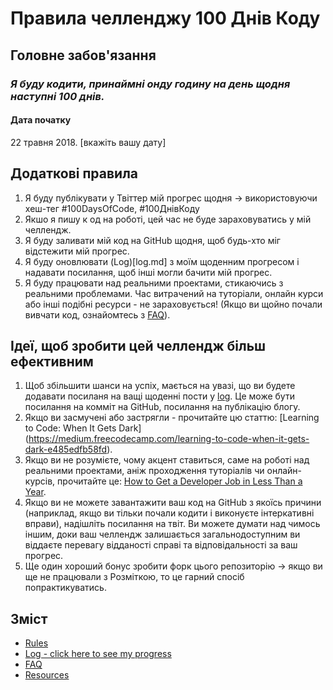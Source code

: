 # Правила челленджу 100 Днів Коду

## Головне забов'язання
### *Я буду кодити, принаймні онду годину на день щодня наступні 100 днів.*

#### Дата початку
22 травня 2018. [вкажіть вашу дату]

## Додаткові правила
1. Я буду публікувати у Твіттер мій прогрес щодня -> використовуючи хеш-тег #100DaysOfCode, #100ДнівКоду
2. Якшо я пишу к од на роботі, цей час не буде зараховуватись у мій челлендж.
3. Я буду заливати мій код на GitHub щодня, щоб будь-хто міг відстежити мій прогрес.
4. Я буду оновлювати (Log)[log.md] з моїм щоденним прогресом і надавати посилання, щоб інші могли бачити мій прогрес.
5. Я буду працювати над реальними проектами, стикаючись з реальними проблемами. Час витрачений на туторіали, онлайн курси або інші подібні ресурси - не зараховується! (Якщо ви щойно почали вивчати код, ознайомтесь з [FAQ](FAQ.md)).

## Ідеї, щоб зробити цей челлендж більш ефективним
1. Щоб збільшити шанси на успіх, мається на увазі, що ви будете додавати посиланя на ващі щоденні пости у [log](log.md). Це може бути посилання на комміт на GitHub, посилання на публікацію блогу.
2. Якщо ви засмучені або застрягли - прочитайте цю статтю: [Learning to Code: When It Gets Dark]
(https://medium.freecodecamp.com/learning-to-code-when-it-gets-dark-e485edfb58fd).
3. Якщо ви не розумієте, чому акцент ставиться, саме на роботі над реальними проектами, аніж проходження туторіалів чи онлайн-курсів, прочитайте це: [How to Get a Developer Job in Less Than a Year](https://medium.freecodecamp.com/how-to-get-a-developer-job-in-less-than-a-year-c27bbfe71645).
4. Якщо ви не можете завантажити ваш код на GitHub з якоїсь причини (наприклад, якщо ви тільки почали кодити і виконуєте інтеркативні вправи), надішліть посилання на твіт. Ви можете думати над чимось іншим, доки ваш челлендж залишається загальнодоступним ви віддаєте перевагу відданості справі та відповідальності за ваш прогрес.
5. Ще один хороший бонус зробити форк цього репозиторію -> якщо ви ще не працювали з Розміткою, то це гарний спосіб попрактикуватись.

## Зміст
* [Rules](rules.md)
* [Log - click here to see my progress](log.md)
* [FAQ](FAQ.md)
* [Resources](resources.md)
